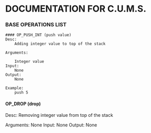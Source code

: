 # DOCUMENTATION FOR C.U.M.S.


### BASE OPERATIONS LIST

	#### OP_PUSH_INT (push value)
	Desc: 
		Adding integer value to top of the stack

	Arguments:

		Integer value
	Input: 
		None
	Output: 
		None

	Example:
		push 5


#### OP_DROP (drop) 
Desc:
	Removing integer value from top of the stack

Arguments:
	None
Input:
	None
Output:
	None

	  
